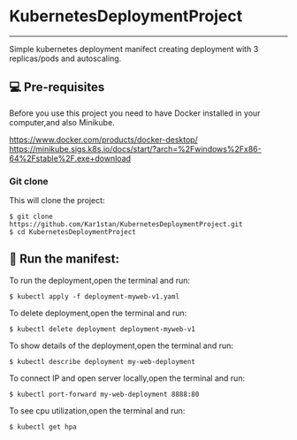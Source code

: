 # KubernetesDeploymentProject
***
Simple kubernetes deployment manifect creating deployment with 3 replicas/pods and autoscaling.

## 💻 Pre-requisites

Before you use this project you need to have Docker installed in your computer,and also Minikube.

https://www.docker.com/products/docker-desktop/
https://minikube.sigs.k8s.io/docs/start/?arch=%2Fwindows%2Fx86-64%2Fstable%2F.exe+download

### Git clone
This will clone the project:
```
$ git clone https://github.com/Kar1stan/KubernetesDeploymentProject.git
$ cd KubernetesDeploymentProject
```

## 🚀 Run the manifest: 
To run the deployment,open the terminal and run:
```
$ kubectl apply -f deployment-myweb-v1.yaml
```
To delete deployment,open the terminal and run:
```
$ kubectl delete deployment deployment-myweb-v1
```
To show details of the deployment,open the terminal and run:
```
$ kubectl describe deployment my-web-deployment
```
To connect IP and open server locally,open the terminal and run:
```
$ kubectl port-forward my-web-deployment 8888:80
```
To see cpu utilization,open the terminal and run:
```
$ kubectl get hpa
```
